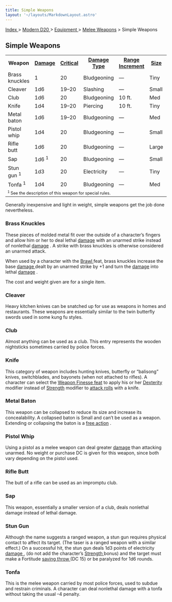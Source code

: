 ```yaml
---
title: Simple Weapons
layout: '~/layouts/MarkdownLayout.astro'
---
```


[ Index ](/) > [ Modern D20 ](/modern.d20.srd) > [ Equipment ](/modern.d20.srd/equipment) > [ Melee Weapons](/modern.d20.srd/equipment/weapons.melee) > Simple Weapons

##  Simple Weapons


<table> <tr> <th> Weapon </th> <th> <a href="/modern.d20.srd/equipment/weapons.melee"> Damage </a> </th> <th> <a href="/modern.d20.srd/equipment/weapons.melee"> Critical </a> </th> <th> <a href="/modern.d20.srd/equipment/weapons.melee"> Damage Type </a> </th> <th> <a href="/modern.d20.srd/equipment/weapons.melee"> Range Increment </a> </th> <th> <a href="/modern.d20.srd/equipment/weapons.melee"> Size </a> </th> <th> <a href="/modern.d20.srd/equipment/weapons.melee"> Weight </a> </th> <th> <a href="/modern.d20.srd/equipment/weapons.melee"> Purchase DC </a> </th> <th> <a href="/modern.d20.srd/equipment/weapons.melee"> Restriction </a> </th> </tr> <tr> <td width="110"> Brass knuckles </td> <td width="66"> 1 </td> <td width="58"> 20 </td> <td width="103"> Bludgeoning </td> <td width="126"> — </td> <td width="48"> Tiny </td> <td width="57"> 1 lb. </td> <td width="96"> 5 </td> <td width="87"> — </td> </tr> <tr> <td> Cleaver </td> <td> 1d6 </td> <td> 19–20 </td> <td> Slashing </td> <td> — </td> <td> Small </td> <td> 2 lb. </td> <td> 5 </td> <td> — </td> </tr> <tr> <td> Club </td> <td> 1d6 </td> <td> 20 </td> <td> Bludgeoning </td> <td> 10 ft. </td> <td> Med </td> <td> 3 lb. </td> <td> 4 </td> <td> — </td> </tr> <tr> <td> Knife </td> <td> 1d4 </td> <td> 19–20 </td> <td> Piercing </td> <td> 10 ft. </td> <td> Tiny </td> <td> 1 lb. </td> <td> 7 </td> <td> — </td> </tr> <tr> <td> Metal baton </td> <td> 1d6 </td> <td> 19–20 </td> <td> Bludgeoning </td> <td> — </td> <td> Med </td> <td> 2 lb. </td> <td> 8 </td> <td> — </td> </tr> <tr> <td> Pistol whip </td> <td> 1d4 </td> <td> 20 </td> <td> Bludgeoning </td> <td> — </td> <td> Small </td> <td> — </td> <td> — </td> <td> — </td> </tr> <tr> <td> Rifle butt </td> <td> 1d6 </td> <td> 20 </td> <td> Bludgeoning </td> <td> — </td> <td> Large </td> <td> — </td> <td> — </td> <td> — </td> </tr> <tr> <td> Sap </td> <td> 1d6 <sup> 1 </sup> </td> <td> 20 </td> <td> Bludgeoning </td> <td> — </td> <td> Small </td> <td> 3 lb. </td> <td> 2 </td> <td> — </td> </tr> <tr> <td> Stun gun <sup> 1 </sup> </td> <td> 1d3 </td> <td> 20 </td> <td> Electricity </td> <td> — </td> <td> Tiny </td> <td> 1 lb. </td> <td> 5 </td> <td> — </td> </tr> <tr> <td> Tonfa <sup> 1 </sup> </td> <td> 1d4 </td> <td> 20 </td> <td> Bludgeoning </td> <td> — </td> <td> Med </td> <td> 2 lb. </td> <td> 6 </td> <td> — </td> </tr> <tr> <td colspan="9" style="text-align: left; font-size: .8em;"> <sup> 1 </sup> See the description of this weapon for special rules. </td> </tr> </table>


Generally inexpensive and light in weight, simple weapons get the job done
nevertheless.

###  Brass Knuckles

These pieces of molded metal fit over the outside of a character’s fingers and
allow him or her to deal lethal [ damage](/modern.d20.srd/equipment/weapons.explosives.splash.general) with an unarmed
strike instead of nonlethal [ damage](/modern.d20.srd/equipment/weapons.explosives.splash.general) . A strike with
brass knuckles is otherwise considered an unarmed attack.

When used by a character with the [ Brawl ](/modern.d20.srd/feats/brawl) feat,
brass knuckles increase the base [ damage ](/modern.d20.srd/combat/damage)
dealt by an unarmed strike by +1 and turn the [ damage](/modern.d20.srd/combat/damage) into lethal [ damage](/modern.d20.srd/combat/damage) .

The cost and weight given are for a single item.

###  Cleaver

Heavy kitchen knives can be snatched up for use as weapons in homes and
restaurants. These weapons are essentially similar to the twin butterfly
swords used in some kung fu styles.

###  Club

Almost anything can be used as a club. This entry represents the wooden
nightsticks sometimes carried by police forces.

###  Knife

This category of weapon includes hunting knives, butterfly or “balisong”
knives, switchblades, and bayonets (when not attached to rifles). A character
can select the [ Weapon Finesse ](/modern.d20.srd/feats/weapon.finesse) [ feat](/modern.d20.srd/feats) to apply his or her [ Dexterity](/modern.d20.srd/basics/ability.scores) modifier instead of [ Strength](/modern.d20.srd/basics/ability.scores) modifier to [ attack rolls](/modern.d20.srd/combat/attack.roll) with a knife.

###  Metal Baton

This weapon can be collapsed to reduce its size and increase its
concealability. A collapsed baton is Small and can’t be used as a weapon.
Extending or collapsing the baton is a [ free action](/modern.d20.srd/combat/action.types) .

###  Pistol Whip

Using a pistol as a melee weapon can deal greater [ damage](/modern.d20.srd/combat/damage) than attacking unarmed. No weight or purchase
DC is given for this weapon, since both vary depending on the pistol used.

###  Rifle Butt

The butt of a rifle can be used as an impromptu club.

###  Sap

This weapon, essentially a smaller version of a club, deals nonlethal damage
instead of lethal damage.

###  Stun Gun

Although the name suggests a ranged weapon, a stun gun requires physical
contact to affect its target. (The taser is a ranged weapon with a similar
effect.) On a successful hit, the stun gun deals 1d3 points of electricity [damage ](/modern.d20.srd/combat/damage) , (do not add the character’s [Strength ](/modern.d20.srd/basics/ability.scores) bonus) and the target must
make a Fortitude [ saving throw ](/modern.d20.srd/basics/saving.throws) (DC
15) or be paralyzed for 1d6 rounds.

###  Tonfa

This is the melee weapon carried by most police forces, used to subdue and
restrain criminals. A character can deal nonlethal damage with a tonfa without
taking the usual –4 penalty.

